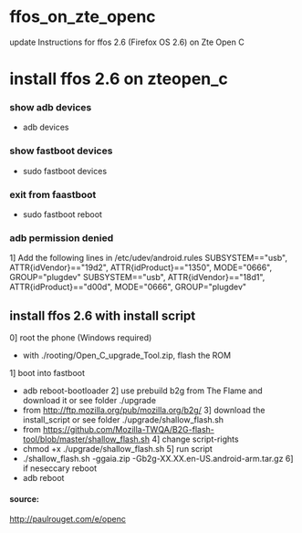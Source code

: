 # ffos_on_zte_openc
update Instructions for ffos 2.6 (Firefox OS 2.6) on Zte Open C

# install ffos 2.6 on zteopen_c


### show adb devices
- adb devices

### show fastboot devices
- sudo fastboot devices

### exit from faastboot
- sudo fastboot reboot

### adb permission denied
1] Add the following lines in /etc/udev/android.rules
SUBSYSTEM=="usb", ATTR{idVendor}=="19d2", ATTR{idProduct}=="1350", MODE="0666", GROUP="plugdev"
SUBSYSTEM=="usb", ATTR{idVendor}=="18d1", ATTR{idProduct}=="d00d", MODE="0666", GROUP="plugdev"



## install ffos 2.6 with install script

0] root the phone (Windows required)
- with ./rooting/Open_C_upgrade_Tool.zip, flash the ROM

1] boot into fastboot 
- adb reboot-bootloader
2] use prebuild b2g from The Flame and download it or see folder ./upgrade
- from http://ftp.mozilla.org/pub/mozilla.org/b2g/ 
3] download the install_script or see folder ./upgrade/shallow_flash.sh
- from https://github.com/Mozilla-TWQA/B2G-flash-tool/blob/master/shallow_flash.sh
4] change script-rights
- chmod +x ./upgrade/shallow_flash.sh
5] run script
- ./shallow_flash.sh -ggaia.zip -Gb2g-XX.XX.en-US.android-arm.tar.gz
6] if neseccary reboot
- adb reboot


#### source:
http://paulrouget.com/e/openc
